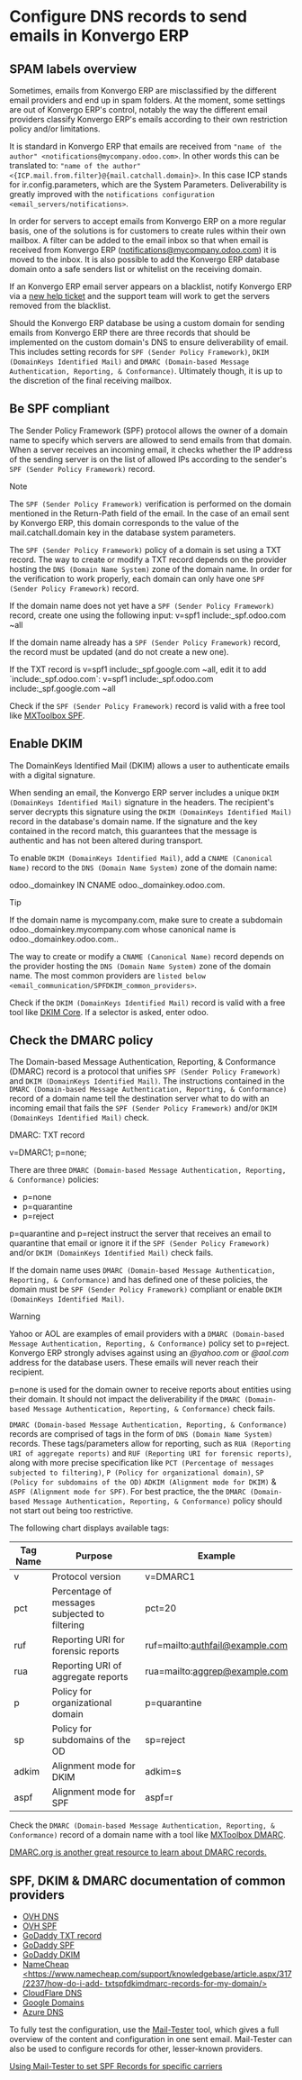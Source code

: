 # Configure DNS records to send emails in Konvergo ERP

## SPAM labels overview

Sometimes, emails from Konvergo ERP are misclassified by the different email
providers and end up in spam folders. At the moment, some settings are
out of Konvergo ERP's control, notably the way the different email providers
classify Konvergo ERP's emails according to their own restriction policy and/or
limitations.

It is standard in Konvergo ERP that emails are received from
`"name of the author" <notifications@mycompany.odoo.com>`. In other
words this can be translated to:
`"name of the author" <{ICP.mail.from.filter}@{mail.catchall.domain}>`.
In this case ICP stands for
<span class="title-ref">ir.config.parameters</span>, which are the
System Parameters. Deliverability is greatly improved with the
`notifications configuration <email_servers/notifications>`.

In order for servers to accept emails from Konvergo ERP on a more regular basis,
one of the solutions is for customers to create rules within their own
mailbox. A filter can be added to the email inbox so that when email is
received from Konvergo ERP
(<span class="title-ref">notifications@mycompany.odoo.com</span>) it is
moved to the inbox. It is also possible to add the Konvergo ERP database domain
onto a safe senders list or whitelist on the receiving domain.

If an Konvergo ERP email server appears on a blacklist, notify Konvergo ERP via a [new
help ticket](https://www.odoo.com/help) and the support team will work
to get the servers removed from the blacklist.

Should the Konvergo ERP database be using a custom domain for sending emails
from Konvergo ERP there are three records that should be implemented on the
custom domain's DNS to ensure deliverability of email. This includes
setting records for `SPF (Sender Policy Framework)`,
`DKIM (DomainKeys Identified Mail)` and
`DMARC (Domain-based Message Authentication, Reporting, & Conformance)`.
Ultimately though, it is up to the discretion of the final receiving
mailbox.

## Be SPF compliant

The Sender Policy Framework (SPF) protocol allows the owner of a domain
name to specify which servers are allowed to send emails from that
domain. When a server receives an incoming email, it checks whether the
IP address of the sending server is on the list of allowed IPs according
to the sender's `SPF (Sender Policy Framework)` record.

> [!NOTE]
> The `SPF (Sender Policy Framework)` verification is performed on the
> domain mentioned in the <span class="title-ref">Return-Path</span>
> field of the email. In the case of an email sent by Konvergo ERP, this domain
> corresponds to the value of the
> <span class="title-ref">mail.catchall.domain</span> key in the
> database system parameters.

The `SPF (Sender Policy Framework)` policy of a domain is set using a
TXT record. The way to create or modify a TXT record depends on the
provider hosting the `DNS (Domain Name System)` zone of the domain name.
In order for the verification to work properly, each domain can only
have one `SPF (Sender Policy Framework)` record.

If the domain name does not yet have a `SPF (Sender Policy Framework)`
record, create one using the following input:
<span class="title-ref">v=spf1 include:\_spf.odoo.com ~all</span>

If the domain name already has a `SPF (Sender Policy Framework)` record,
the record must be updated (and do not create a new one).

<div class="example">

If the TXT record is <span class="title-ref">v=spf1
include:\_spf.google.com ~all</span>, edit it to add
\`include:\_spf.odoo.com\`: <span class="title-ref">v=spf1
include:\_spf.odoo.com include:\_spf.google.com ~all</span>

</div>

Check if the `SPF (Sender Policy Framework)` record is valid with a free
tool like [MXToolbox SPF](https://mxtoolbox.com/spf.aspx).

## Enable DKIM

The DomainKeys Identified Mail (DKIM) allows a user to authenticate
emails with a digital signature.

When sending an email, the Konvergo ERP server includes a unique
`DKIM (DomainKeys Identified Mail)` signature in the headers. The
recipient's server decrypts this signature using the `DKIM
(DomainKeys Identified Mail)` record in the database's domain name. If
the signature and the key contained in the record match, this guarantees
that the message is authentic and has not been altered during transport.

To enable `DKIM (DomainKeys Identified Mail)`, add a
`CNAME (Canonical Name)` record to the `DNS (Domain Name System)` zone
of the domain name:

<span class="title-ref">odoo.\_domainkey IN CNAME
odoo.\_domainkey.odoo.com.</span>

> [!TIP]
> If the domain name is <span class="title-ref">mycompany.com</span>,
> make sure to create a subdomain
> <span class="title-ref">odoo.\_domainkey.mycompany.com</span> whose
> canonical name is
> <span class="title-ref">odoo.\_domainkey.odoo.com.</span>.

The way to create or modify a `CNAME (Canonical Name)` record depends on
the provider hosting the `DNS (Domain Name System)` zone of the domain
name. The most common providers are
`listed below <email_communication/SPFDKIM_common_providers>`.

Check if the `DKIM (DomainKeys Identified Mail)` record is valid with a
free tool like [DKIM Core](https://dkimcore.org/tools/). If a selector
is asked, enter <span class="title-ref">odoo</span>.

## Check the DMARC policy

The Domain-based Message Authentication, Reporting, & Conformance
(DMARC) record is a protocol that unifies
`SPF (Sender Policy Framework)` and `DKIM (DomainKeys Identified Mail)`.
The instructions contained in the
`DMARC (Domain-based Message Authentication, Reporting, &
Conformance)` record of a domain name tell the destination server what
to do with an incoming email that fails the
`SPF (Sender Policy Framework)` and/or `DKIM (DomainKeys Identified
Mail)` check.

<div class="example">

DMARC: TXT record

<span class="title-ref">v=DMARC1; p=none;</span>

</div>

There are three
`DMARC (Domain-based Message Authentication, Reporting, & Conformance)`
policies:

- <span class="title-ref">p=none</span>
- <span class="title-ref">p=quarantine</span>
- <span class="title-ref">p=reject</span>

<span class="title-ref">p=quarantine</span> and
<span class="title-ref">p=reject</span> instruct the server that
receives an email to quarantine that email or ignore it if the
`SPF (Sender Policy Framework)` and/or `DKIM (DomainKeys Identified
Mail)` check fails.

If the domain name uses
`DMARC (Domain-based Message Authentication, Reporting, &
Conformance)` and has defined one of these policies, the domain must be
`SPF (Sender Policy
Framework)` compliant or enable `DKIM (DomainKeys Identified Mail)`.

> [!WARNING]
> Yahoo or AOL are examples of email providers with a
> `DMARC (Domain-based Message
> Authentication, Reporting, & Conformance)` policy set to
> <span class="title-ref">p=reject</span>. Konvergo ERP strongly advises against
> using an *@yahoo.com* or *@aol.com* address for the database users.
> These emails will never reach their recipient.

<span class="title-ref">p=none</span> is used for the domain owner to
receive reports about entities using their domain. It should not impact
the deliverability if the `DMARC (Domain-based Message Authentication,
Reporting, & Conformance)` check fails.

`DMARC (Domain-based Message Authentication, Reporting, & Conformance)`
records are comprised of tags in the form of `DNS (Domain Name System)`
records. These tags/parameters allow for reporting, such as
`RUA (Reporting URI of aggregate reports)` and `RUF (Reporting URI
for forensic reports)`, along with more precise specification like
`PCT (Percentage of
messages subjected to filtering)`,
`P (Policy for organizational domain)`, `SP (Policy
for subdomains of the OD)` `ADKIM (Alignment mode for DKIM)` &
`ASPF (Alignment mode for
SPF)`. For best practice, the the
`DMARC (Domain-based Message Authentication, Reporting, &
Conformance)` policy should not start out being too restrictive.

The following chart displays available tags:

| Tag Name | Purpose                                       | Example                                                        |
|----------|-----------------------------------------------|----------------------------------------------------------------|
| v        | Protocol version                              | <span class="title-ref">v=DMARC1</span>                        |
| pct      | Percentage of messages subjected to filtering | <span class="title-ref">pct=20</span>                          |
| ruf      | Reporting URI for forensic reports            | <span class="title-ref">ruf=mailto:authfail@example.com</span> |
| rua      | Reporting URI of aggregate reports            | <span class="title-ref">rua=mailto:aggrep@example.com</span>   |
| p        | Policy for organizational domain              | <span class="title-ref">p=quarantine</span>                    |
| sp       | Policy for subdomains of the OD               | <span class="title-ref">sp=reject</span>                       |
| adkim    | Alignment mode for DKIM                       | <span class="title-ref">adkim=s</span>                         |
| aspf     | Alignment mode for SPF                        | <span class="title-ref">aspf=r</span>                          |

Check the
`DMARC (Domain-based Message Authentication, Reporting, & Conformance)`
record of a domain name with a tool like [MXToolbox
DMARC](https://mxtoolbox.com/DMARC.aspx).

<div class="seealso">

[DMARC.org is another great resource to learn about DMARC
records.](https://dmarc.org/overview/)

</div>

## SPF, DKIM & DMARC documentation of common providers

- [OVH
  DNS](https://docs.ovh.com/us/en/domains/web_hosting_how_to_edit_my_dns_zone/)
- [OVH
  SPF](https://docs.ovh.com/us/en/domains/web_hosting_the_spf_record/)
- [GoDaddy TXT
  record](https://www.godaddy.com/help/add-a-txt-record-19232)
- [GoDaddy SPF](https://www.godaddy.com/help/add-an-spf-record-19218)
- [GoDaddy DKIM](https://www.godaddy.com/help/add-a-cname-record-19236)
- [NameCheap
  \<https://www.namecheap.com/support/knowledgebase/article.aspx/317/2237/how-do-i-add-
  txtspfdkimdmarc-records-for-my-domain/\>]()
- [CloudFlare
  DNS](https://support.cloudflare.com/hc/en-us/articles/360019093151)
- [Google
  Domains](https://support.google.com/domains/answer/3290350?hl=en)
- [Azure
  DNS](https://docs.microsoft.com/en-us/azure/dns/dns-getstarted-portal)

To fully test the configuration, use the
[Mail-Tester](https://www.mail-tester.com/) tool, which gives a full
overview of the content and configuration in one sent email. Mail-Tester
can also be used to configure records for other, lesser-known providers.

<div class="seealso">

[Using Mail-Tester to set SPF Records for specific
carriers](https://www.mail-tester.com/spf/)

</div>
